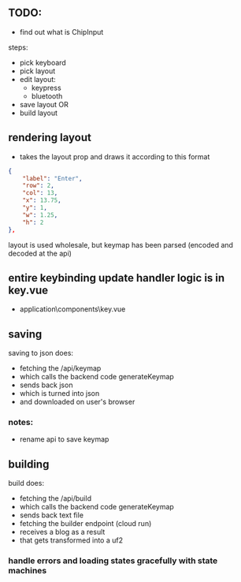 ## TODO:

- find out what is ChipInput

steps:

- pick keyboard
- pick layout
- edit layout:
  - keypress
  - bluetooth
- save layout OR
- build layout

## rendering layout

- takes the layout prop and draws it according to this format

```json
{
    "label": "Enter",
    "row": 2,
    "col": 13,
    "x": 13.75,
    "y": 1,
    "w": 1.25,
    "h": 2
},
```

layout is used wholesale, but keymap has been parsed (encoded and decoded at the api)

## entire keybinding update handler logic is in key.vue

- application\components\key.vue

## saving

saving to json does:

- fetching the /api/keymap
- which calls the backend code generateKeymap
- sends back json
- which is turned into json
- and downloaded on user's browser

### notes:

- rename api to save keymap

## building

build does:

- fetching the /api/build
- which calls the backend code generateKeymap
- sends back text file
- fetching the builder endpoint (cloud run)
- receives a blog as a result
- that gets transformed into a uf2

### handle errors and loading states gracefully with state machines
